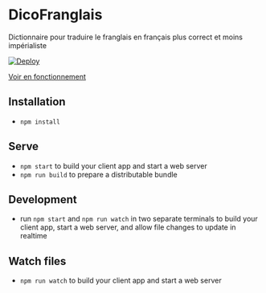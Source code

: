 # DicoFranglais
Dictionnaire pour traduire le franglais en français plus correct et moins impérialiste

[![Deploy](https://www.herokucdn.com/deploy/button.svg)](https://heroku.com/deploy)

[Voir en fonctionnement](https://dico-franglais.herokuapp.com) 

## Installation

* `npm install`

## Serve

* `npm start` to build your client app and start a web server
* `npm run build` to prepare a distributable bundle

## Development
* run `npm start` and `npm run watch` in two separate terminals to build your client app, start a web server, and allow file changes to update in realtime

## Watch files
* `npm run watch` to build your client app and start a web server
